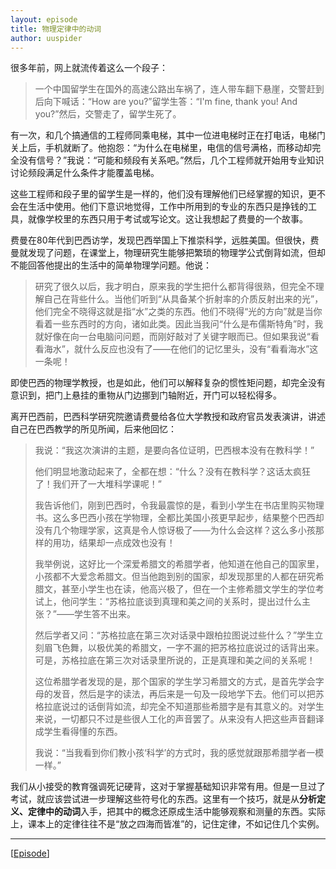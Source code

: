 ```yaml
---
layout: episode
title: 物理定律中的动词
author: uuspider
---
```


很多年前，网上就流传着这么一个段子：

>一个中国留学生在国外的高速公路出车祸了，连人带车翻下悬崖，交警赶到后向下喊话：“How are you?”留学生答：“I'm fine, thank you! And you?”然后，交警走了，留学生死了。

有一次，和几个搞通信的工程师同乘电梯，其中一位进电梯时正在打电话，电梯门关上后，手机就断了。他抱怨：“为什么在电梯里，电信的信号满格，而移动却完全没有信号？”我说：“可能和频段有关系吧。”然后，几个工程师就开始用专业知识讨论频段满足什么条件才能覆盖电梯。

这些工程师和段子里的留学生是一样的，他们没有理解他们已经掌握的知识，更不会在生活中使用。他们下意识地觉得，工作中所用到的专业的东西只是挣钱的工具，就像学校里的东西只用于考试或写论文。这让我想起了费曼的一个故事。

费曼在80年代到巴西访学，发现巴西举国上下推崇科学，远胜美国。但很快，费曼就发现了问题，在课堂上，物理研究生能够把繁琐的物理学公式倒背如流，但却不能回答他提出的生活中的简单物理学问题。他说：

>研究了很久以后，我才明白，原来我的学生把什么都背得很熟，但完全不理解自己在背些什么。当他们听到“从具备某个折射率的介质反射出来的光”，他们完全不晓得这就是指“水”之类的东西。他们不晓得“光的方向”就是当你看着一些东西时的方向，诸如此类。因此当我问“什么是布儒斯特角”时，我就好像在向一台电脑问问题，而刚好敲对了关键字眼而已。但如果我说“看看海水”，就什么反应也没有了——在他们的记忆里头，没有“看看海水”这一条呢！

即使巴西的物理学教授，也是如此，他们可以解释复杂的惯性矩问题，却完全没有意识到，把门上悬挂的重物从门边挪到门轴附近，开门可以轻松得多。

离开巴西前，巴西科学研究院邀请费曼给各位大学教授和政府官员发表演讲，讲述自己在巴西教学的所见所闻，后来他回忆：

>我说：“我这次演讲的主题，是要向各位证明，巴西根本没有在教科学！”
>
>他们明显地激动起来了，全都在想：“什么？没有在教科学？这话太疯狂了！我们开了一大堆科学课呢！”
>
>我告诉他们，刚到巴西时，令我最震惊的是，看到小学生在书店里购买物理书。这么多巴西小孩在学物理，全都比美国小孩更早起步，结果整个巴西却没有几个物理学家，这真是令人惊讶极了——为什么会这样？这么多小孩那样的用功，结果却一点成效也没有！
>
>我举例说，这好比一个深爱希腊文的希腊学者，他知道在他自己的国家里，小孩都不大爱念希腊文。但当他跑到别的国家，却发现那里的人都在研究希腊文，甚至小学生也在读，他高兴极了，但在一个主修希腊文学生的学位考试上，他问学生：“苏格拉底谈到真理和美之间的关系时，提出过什么主张？”——学生答不出来。
>
>然后学者又问：“苏格拉底在第三次对话录中跟柏拉图说过些什么？”学生立刻眉飞色舞，以极优美的希腊文，一字不漏的把苏格拉底说过的话背出来。 可是，苏格拉底在第三次对话录里所说的，正是真理和美之间的关系呢！
>
>这位希腊学者发现的是，那个国家的学生学习希腊文的方式，是首先学会字母的发音，然后是字的读法，再后来是一句及一段地学下去。他们可以把苏格拉底说过的话倒背如流，却完全不知道那些希腊字是有其意义的。对学生来说，一切都只不过是些很人工化的声音罢了。从来没有人把这些声音翻译成学生看得懂的东西。
>
>我说：“当我看到你们教小孩‘科学’的方式时，我的感觉就跟那希腊学者一模一样。”

我们从小接受的教育强调死记硬背，这对于掌握基础知识非常有用。但是一旦过了考试，就应该尝试进一步理解这些符号化的东西。这里有一个技巧，就是从**分析定义、定律中的动词**入手，把其中的概念还原成生活中能够观察和测量的东西。实际上，课本上的定律往往不是“放之四海而皆准”的，记住定律，不如记住几个实例。

***

[[Episode][episode]]

[episode]:http://about.uuspider.com/2019/06/02/episodeindex.html
